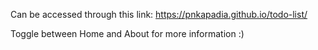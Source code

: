 Can be accessed through this link: https://pnkapadia.github.io/todo-list/

Toggle between Home and About for more information :)
